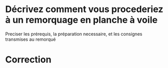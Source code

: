 # Décrivez comment vous procederiez à un remorquage en planche à voile
Preciser les prérequis, la préparation necessaire, et les consignes transmises au remorqué

# Correction
